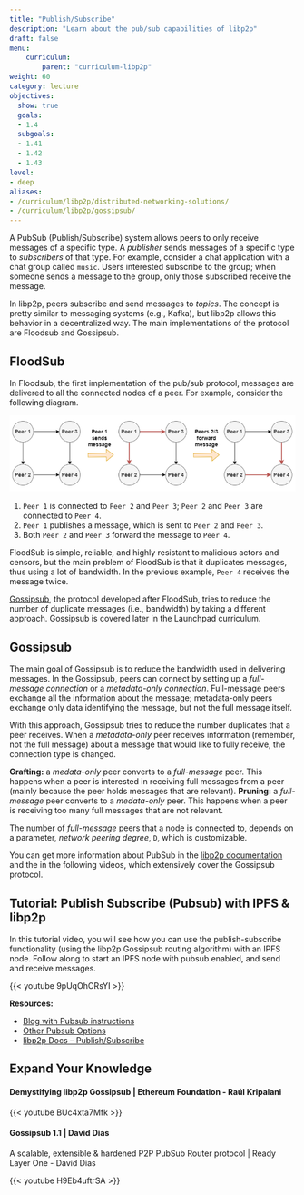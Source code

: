 ```yaml
---
title: "Publish/Subscribe"
description: "Learn about the pub/sub capabilities of libp2p"
draft: false
menu:
    curriculum:
        parent: "curriculum-libp2p"
weight: 60
category: lecture
objectives:
  show: true
  goals:
  - 1.4
  subgoals:
  - 1.41
  - 1.42
  - 1.43
level:
- deep
aliases:
- /curriculum/libp2p/distributed-networking-solutions/
- /curriculum/libp2p/gossipsub/
---
```


A PubSub (Publish/Subscribe) system allows peers to only receive messages of a specific type. A _publisher_ sends messages of a specific type to _subscribers_ of that type. For example, consider a chat application with a chat group called `music`. Users interested subscribe to the group; when someone sends a message to the group, only those subscribed receive the message.

In libp2p, peers subscribe and send messages to _topics_. The concept is pretty similar to messaging systems (e.g., Kafka), but libp2p allows this behavior in a decentralized way. The main implementations of the protocol are Floodsub and Gossipsub.

## FloodSub

In Floodsub, the first implementation of the pub/sub protocol, messages are delivered to all the connected nodes of a peer. For example, consider the following diagram.

![Floodsub message delivery](floodsub.png)

1. `Peer 1` is connected to `Peer 2` and `Peer 3`; `Peer 2` and `Peer 3` are connected to `Peer 4`.
2. `Peer 1` publishes a message, which is sent to `Peer 2` and `Peer 3`.
3. Both `Peer 2` and `Peer 3` forward the message to `Peer 4`.

FloodSub is simple, reliable, and highly resistant to malicious actors and censors, but the main problem of FloodSub is that it duplicates messages, thus using a lot of bandwidth. In the previous example, `Peer 4` receives the message twice.

[Gossipsub](https://arxiv.org/pdf/2007.02754.pdf), the protocol developed after FloodSub, tries to reduce the number of duplicate messages (i.e., bandwidth) by taking a different approach. Gossipsub is covered later in the Launchpad curriculum.

## Gossipsub

The main goal of Gossipsub is to reduce the bandwidth used in delivering messages.
In the Gossipsub, peers can connect by setting up a _full-message connection_ or a _metadata-only connection_.
Full-message peers exchange all the information about the message; metadata-only peers exchange only data identifying the message, but not the full message itself.

With this approach, Gossipsub tries to reduce the number duplicates that a peer receives.
When a _metadata-only_ peer receives information (remember, not the full message) about a message that would like to fully receive, the connection type is changed.

**Grafting:** a _medata-only_ peer converts to a _full-message_ peer. This happens when a peer is interested in receiving full messages from a peer (mainly because the peer holds messages that are relevant).
**Pruning:** a _full-message_ peer converts to a _medata-only_ peer. This happens when a peer is receiving too many full messages that are not relevant.

The number of _full-message_ peers that a node is connected to, depends on a parameter, _network peering degree_, `D`, which is customizable.

You can get more information about PubSub in the [libp2p documentation](https://docs.libp2p.io/concepts/publish-subscribe/) and the in the following videos, which extensively cover the Gossipsub protocol.

## Tutorial: Publish Subscribe (Pubsub) with IPFS & libp2p
In this tutorial video, you will see how you can use the publish-subscribe functionality (using the libp2p Gossipsub routing algorithm) with an IPFS node.  Follow along to start an IPFS node with pubsub enabled, and send and receive messages.

{{< youtube 9pUqOhORsYI >}}

**Resources:**
* [Blog with Pubsub instructions](https://bitly.protocol.ai/pubsub-blog)
* [Other Pubsub Options](https://bitly.protocol.ai/pusub-flags)
* [libp2p Docs – Publish/Subscribe](https://docs.libp2p.io/concepts/publish-subscribe/)


## Expand Your Knowledge

#### Demystifying libp2p Gossipsub | Ethereum Foundation - Raúl Kripalani

{{< youtube BUc4xta7Mfk >}}

#### Gossipsub 1.1 | David Dias

A scalable, extensible & hardened P2P PubSub Router protocol | Ready Layer One - David Dias

{{< youtube H9Eb4uftrSA >}}
